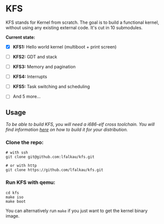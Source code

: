 # KFS

KFS stands for Kernel from scratch. The goal is to build a functional kernel, without using any existing external code.
It's cut in 10 submodules.

**Current state:**

- [x] **KFS1:** Hello world kernel (multiboot + print screen)
- [ ] **KFS2:** GDT and stack
- [ ] **KFS3:** Memory and pagination
- [ ] **KFS4:** Interrupts
- [ ] **KFS5:** Task switching and scheduling
- [ ] And 5 more...


## Usage

*To be able to build KFS, you will need a i686-elf cross toolchain. You will find information [here](https://wiki.osdev.org/GCC_Cross-Compiler) on how to build it for your distribution.*

### Clone the repo:
```
# with ssh
git clone git@github.com:lfalkau/kfs.git

# or with http
git clone https://github.com/lfalkau/kfs.git
```

### Run KFS with qemu:
```
cd kfs
make iso
make boot
```

You can alternatively run `make` if you just want to get the kernel binary image.

